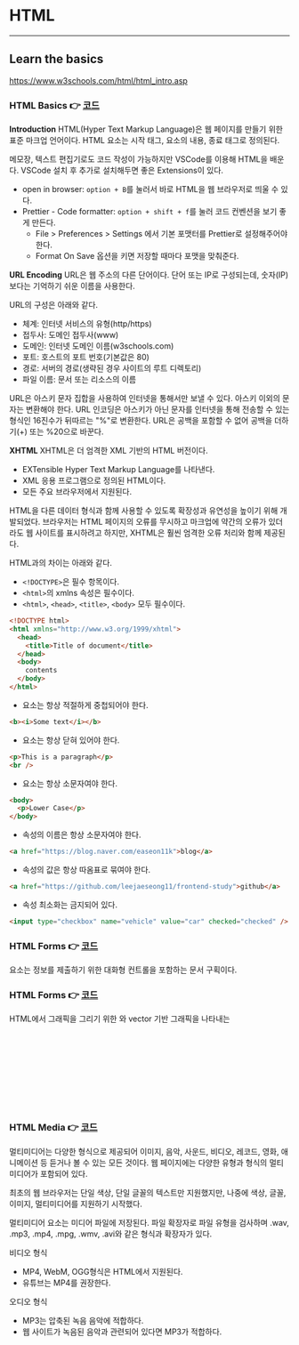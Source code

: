 # HTML

---

## Learn the basics

https://www.w3schools.com/html/html_intro.asp

### HTML Basics 👉 [코드](https://github.com/leejaeseong11/frontend-study/tree/main/HTML/HTML%20Basics)

**Introduction**
HTML(Hyper Text Markup Language)은 웹 페이지를 만들기 위한 표준 마크업 언어이다. HTML 요소는 시작 태그, 요소의 내용, 종료 태그로 정의된다.

메모장, 텍스트 편집기로도 코드 작성이 가능하지만 VSCode를 이용해 HTML을 배운다. VSCode 설치 후 추가로 설치해두면 좋은 Extensions이 있다.

- open in browser: `option + B`를 눌러서 바로 HTML을 웹 브라우저로 띄울 수 있다.
- Prettier - Code formatter: `option + shift + f`를 눌러 코드 컨벤션을 보기 좋게 만든다.
  - File > Preferences > Settings 에서 기본 포맷터를 Prettier로 설정해주어야 한다.
  - Format On Save 옵션을 키면 저장할 때마다 포맷을 맞춰준다.

**URL Encoding**
URL은 웹 주소의 다른 단어이다.
단어 또는 IP로 구성되는데, 숫자(IP)보다는 기억하기 쉬운 이름을 사용한다.

URL의 구성은 아래와 같다.

- 체계: 인터넷 서비스의 유형(http/https)
- 접두사: 도메인 접두사(www)
- 도메인: 인터넷 도메인 이름(w3schools.com)
- 포트: 호스트의 포트 번호(기본값은 80)
- 경로: 서버의 경로(생략된 경우 사이트의 루트 디렉토리)
- 파일 이름: 문서 또는 리소스의 이름

URL은 아스키 문자 집합을 사용하여 인터넷을 통해서만 보낼 수 있다.
아스키 이외의 문자는 변환해야 한다.
URL 인코딩은 아스키가 아닌 문자를 인터넷을 통해 전송할 수 있는 형식인 16진수가 뒤따르는 "%"로 변환한다.
URL은 공백을 포함할 수 없어 공백을 더하기(+) 또는 %20으로 바꾼다.

**XHTML**
XHTML은 더 엄격한 XML 기반의 HTML 버전이다.

- EXTensible Hyper Text Markup Language를 나타낸다.
- XML 응용 프로그램으로 정의된 HTML이다.
- 모든 주요 브라우저에서 지원된다.

HTML을 다른 데이터 형식과 함께 사용할 수 있도록 확장성과 유연성을 높이기 위해 개발되었다.
브라우저는 HTML 페이지의 오류를 무시하고 마크업에 약간의 오류가 있더라도 웹 사이트를 표시하려고 하지만, XHTML은 훨씬 엄격한 오류 처리와 함께 제공된다.

HTML과의 차이는 아래와 같다.

- `<!DOCTYPE>`은 필수 항목이다.
- `<html>`의 xmlns 속성은 필수이다.
- `<html>`, `<head>`, `<title>`, `<body>` 모두 필수이다.

```html
<!DOCTYPE html>
<html xmlns="http://www.w3.org/1999/xhtml">
  <head>
    <title>Title of document</title>
  </head>
  <body>
    contents
  </body>
</html>
```

- 요소는 항상 적절하게 중첩되어야 한다.

```html
<b><i>Some text</i></b>
```

- 요소는 항상 닫혀 있어야 한다.

```html
<p>This is a paragraph</p>
<br />
```

- 요소는 항상 소문자여야 한다.

```html
<body>
  <p>Lower Case</p>
</body>
```

- 속성의 이름은 항상 소문자여야 한다.

```html
<a href="https://blog.naver.com/easeon11k">blog</a>
```

- 속성의 값은 항상 따옴표로 묶여야 한다.

```html
<a href="https://github.com/leejaeseong11/frontend-study">github</a>
```

- 속성 최소화는 금지되어 있다.

```html
<input type="checkbox" name="vehicle" value="car" checked="checked" />
```

### HTML Forms 👉 [코드](https://github.com/leejaeseong11/frontend-study/tree/main/HTML/HTML%20Basics/HTML%20Forms)

<form> 요소는 정보를 제출하기 위한 대화형 컨트롤을 포함하는 문서 구획이다.

### HTML Forms 👉 [코드](https://github.com/leejaeseong11/frontend-study/tree/main/HTML/HTML%20Basics/HTML%20Graphics)

HTML에서 그래픽을 그리기 위한 <canvas>와 vector 기반 그래픽을 나타내는 <svg>를 다룬다.

### HTML Media 👉 [코드]()

멀티미디어는 다양한 형식으로 제공되어 이미지, 음악, 사운드, 비디오, 레코드, 영화, 애니메이션 등 듣거나 볼 수 있는 모든 것이다.
웹 페이지에는 다양한 유형과 형식의 멀티미디어가 포함되어 있다.

최초의 웹 브라우저는 단일 색상, 단일 글꼴의 텍스트만 지원했지만, 나중에 색상, 글꼴, 이미지, 멀티미디어를 지원하기 시작했다.

멀티미디어 요소는 미디어 파일에 저장된다.
파일 확장자로 파일 유형을 검사하며 .wav, .mp3, .mp4, .mpg, .wmv, .avi와 같은 형식과 확장자가 있다.

비디오 형식

- MP4, WebM, OGG형식은 HTML에서 지원된다.
- 유튜브는 MP4를 권장한다.

오디오 형식

- MP3는 압축된 녹음 음악에 적합하다.
- 웹 사이트가 녹음된 음악과 관련되어 있다면 MP3가 적합하다.
